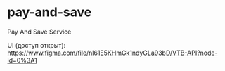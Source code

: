 # pay-and-save
Pay And Save Service


UI (доступ открыт): https://www.figma.com/file/nl61E5KHmGk1ndyGLa93bD/VTB-API?node-id=0%3A1
